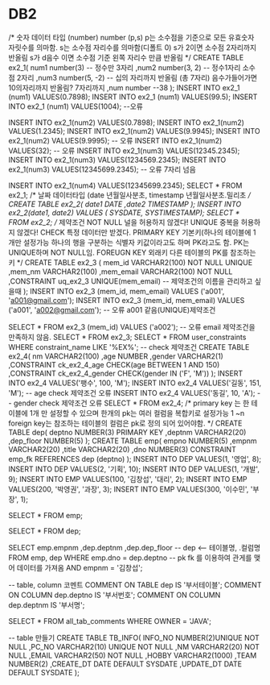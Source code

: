 # DB2
/* 숫자 데이터 타입 (number)
    number (p,s) p는 소수점을 기준으로 모든 유효숫자 자릿수를 의마함.
                 s는 소수점 자리수를 의마함(디폴트 0)
                 s가 2이면 소수점 2자리까지 반올림
                 s가 d음수 이면 소수점 기준 왼쪽 자리수 만큼 반올림
*/
CREATE TABLE ex2_1(
    num1 number(3)          -- 정수만 3자리
    ,num2 number(3, 2)      -- 정수1자리 소수점 2자리
    ,num3 number(5, -2)     -- 십의 자리까지 반올림 (총 7자리) 음수가들어가면 10의자리까지 반올림? 7자리까지
    ,num number --38
);
INSERT INTO ex2_1 (num1) VALUES(0.7898);
INSERT INTO ex2_1 (num1) VALUES(99.5);
INSERT INTO ex2_1 (num1) VALUES(1004);  --오류

INSERT INTO ex2_1(num2) VALUES(0.7898);
INSERT INTO ex2_1(num2) VALUES(1.2345);
INSERT INTO ex2_1(num2) VALUES(9.9945);
INSERT INTO ex2_1(num2) VALUES(9.9995); -- 오류
INSERT INTO ex2_1(num2) VALUES(32);     -- 오류
INSERT INTO ex2_1(num3) VALUES(12345.2345);
INSERT INTO ex2_1(num3) VALUES(1234569.2345);
INSERT INTO ex2_1(num3) VALUES(12345699.2345);  -- 오류 7자리 넘음

INSERT INTO ex2_1(num4) VALUES(12345699.2345);
SELECT * 
FROM ex2_1;
/* 
    날짜 데이터타입 (date 년월일사분초, timestamp 년월일사분초.밀리초
*/
CREATE TABLE ex2_2(
    date1 DATE
    ,date2 TIMESTAMP
);
INSERT INTO ex2_2(date1, date2) VALUES ( SYSDATE, SYSTIMESTAMP);
SELECT *
FROM ex2_2;
/* 제약조건
    NOT NULL 널을 허용하지 않겠다!
    UNIQUE   중복을 허용하지 않겠다!
    CHECK    특정 데이터만 받겠다.
    PRIMARY KEY 기본키(하나의 테이블에 1개만 설정가능
                      하나의 행을 구분하는 식별자 키값이라고도 하며 PK라고도 함.
                      PK는 UNIQUE하며 NOT NULL임.
    FOREUGN KEY 외래키 다른 테이블의 PK를 참조하는 키
*/
CREATE TABLE ex2_3 (
    mem_id VARCHAR2(100) NOT NULL UNIQUE
    ,mem_nm VARCHAR2(100)
    ,mem_email VARCHAR2(100) NOT NULL
    ,CONSTRAINT uq_ex2_3 UNIQUE(mem_email)  -- 제약조건의 이름을 관리하고 싶을때
);
INSERT INTO ex2_3 (mem_id, mem_email)
VALUES ('a001', 'a001@gmail.com');
INSERT INTO ex2_3 (mem_id, mem_email)
VALUES ('a001', 'a002@gmail.com');   -- 오류 a001 같음(UNIQUE)제약조건

SELECT * FROM ex2_3 (mem_id)
VALUES ('a002'); -- 오류 email 제약조건을 만족하지 않음.
SELECT * FROM ex2_3;
SELECT *
FROM user_constraints
WHERE constraint_name LIKE '%EX%';
-- check 제약조건
CREATE TABLE ex2_4(
    nm VARCHAR2(100)
    ,age NUMBER
    ,gender VARCHAR2(1)
    ,CONSTRAINT ck_ex2_4_age CHECK(age BETWEEN 1 AND 150)
    ,CONSTRAINT ck_ex2_4_gender CHECK(gender IN ('F', 'M'))
);
INSERT INTO ex2_4 VALUES('팽수', 100, 'M');
INSERT INTO ex2_4 VALUES('길동', 151, 'M'); -- age check 제약조건 오류
INSERT INTO ex2_4 VALUES('동길', 10, 'A');   -- gender check 제약조건 오류
SELECT *
FROM ex2_4;
/*
    primary key 는 한 테이블에 1개 만 설정할 수 있으며
    한개의 pk는 여러 컬럼을 복합키로 설정가능 1 ~n
    foreign key는 참조하는 테이블의 컬럼은 pk로 정의 되어 있어야함. 
*/
CREATE TABLE dep(
    deptno NUMBER(3) PRIMARY KEY
    ,deptnm VARCHAR2(20)
    ,dep_floor NUMBER(5)
);
CREATE TABLE emp(
    empno NUMBER(5)
    ,empnm VARCHAR2(20)
    ,title VARCHAR2(20)
    ,dno NUMBER(3) CONSTRAINT emp_fk REFERENCES dep (deptno)
);
INSERT INTO DEP VALUES(1, '영업', 8);
INSERT INTO DEP VALUES(2, '기획', 10);
INSERT INTO DEP VALUES(1, '개발', 9);
INSERT INTO EMP VALUES(100, '김창섭', '대리', 2);
INSERT INTO EMP VALUES(200, '박영권', '과장', 3);
INSERT INTO EMP VALUES(300, '이수민', '부장', 1);

SELECT *
FROM emp;

SELECT *
FROM dep;

SELECT emp.empnm
      ,dep.deptnm
      ,dep.dep_floor    -- dep <-- 테이블명, .컬럼명
FROM emp, dep
WHERE emp.dno = dep.deptno  -- pk fk 를 이용하여 관게를 맺어 데이터를 가져옴
AND empnm = '김창섭';

-- table, column 코멘트
COMMENT ON TABLE dep IS '부서테이블';
COMMENT ON COLUMN dep.deptno IS '부서번호';
COMMENT ON COLUMN dep.deptnm IS '부서명';

SELECT *
FROM all_tab_comments
WHERE OWNER = 'JAVA';

-- table 만들기
CREATE TABLE TB_INFO(
    INFO_NO NUMBER(2)UNIQUE NOT NULL
    ,PC_NO VARCHAR2(10) UNIQUE NOT NULL
    ,NM VARCHAR2(20) NOT NULL
    ,EMAIL VARCHAR2(50) NOT NULL
    ,HOBBY VARCHAR2(1000) 
    ,TEAM NUMBER(2) 
    ,CREATE_DT DATE DEFAULT SYSDATE 
    ,UPDATE_DT DATE DEFAULT SYSDATE 
);
